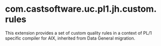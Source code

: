 # com.castsoftware.uc.pl1.jh.custom.rules
This extension provides a set of custom quality rules in a context of PL/1 specific compiler for AIX, inherited from Data General migration.
